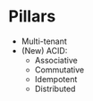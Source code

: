 # Pillars

* Multi-tenant
* (New) ACID:
  * Associative
  * Commutative
  * Idempotent
  * Distributed
